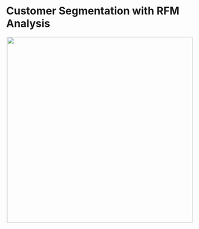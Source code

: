 # Customer Segmentation with RFM Analysis
<p align="center">
<img src="https://d35fo82fjcw0y8.cloudfront.net/2018/03/01013508/Incontent_image.png" width="500"/>
</p>
